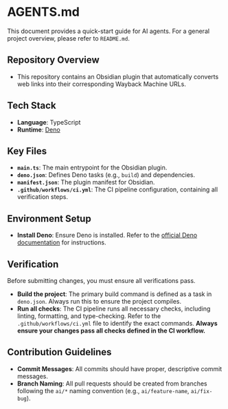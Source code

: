 # AGENTS.md

This document provides a quick-start guide for AI agents. For a general project overview, please refer to `README.md`.

## Repository Overview

- This repository contains an Obsidian plugin that automatically converts web links into their corresponding Wayback Machine URLs.

## Tech Stack

- **Language**: TypeScript
- **Runtime**: [Deno](https://deno.com/)

## Key Files

- **`main.ts`**: The main entrypoint for the Obsidian plugin.
- **`deno.json`**: Defines Deno tasks (e.g., `build`) and dependencies.
- **`manifest.json`**: The plugin manifest for Obsidian.
- **`.github/workflows/ci.yml`**: The CI pipeline configuration, containing all verification steps.

## Environment Setup

- **Install Deno**: Ensure Deno is installed. Refer to the [official Deno documentation](https://deno.com/manual/getting_started/installation) for instructions.

## Verification

Before submitting changes, you must ensure all verifications pass.

- **Build the project**: The primary build command is defined as a task in `deno.json`. Always run this to ensure the project compiles.
- **Run all checks**: The CI pipeline runs all necessary checks, including linting, formatting, and type-checking. Refer to the `.github/workflows/ci.yml` file to identify the exact commands. **Always ensure your changes pass all checks defined in the CI workflow.**

## Contribution Guidelines

- **Commit Messages**: All commits should have proper, descriptive commit messages.
- **Branch Naming**: All pull requests should be created from branches following the `ai/*` naming convention (e.g., `ai/feature-name`, `ai/fix-bug`).
